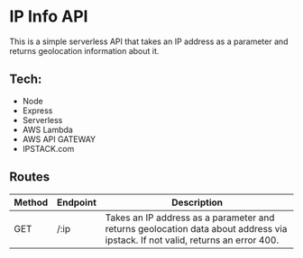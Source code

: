 # IP Info API
This is a simple serverless API that takes an IP address as a parameter and returns geolocation information about it.

## Tech:
- Node
- Express
- Serverless
- AWS Lambda
- AWS API GATEWAY
- IPSTACK.com

## Routes
| Method | Endpoint      | Description                                                                                                                                                                                                                                                                                 |
| ------ | ------------- | ------------------------------------------------------------------------------------------------------------------------------------------------------------------------------------------------------------------------------------------------------------------------------------------- |
| GET    | /:ip   | Takes an IP address as a parameter and returns geolocation data about address via ipstack. If not valid, returns an error 400.            |
